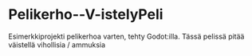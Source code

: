 # Pelikerho--V-istelyPeli
Esimerkkiprojekti pelikerhoa varten, tehty Godot:illa. Tässä pelissä pitää väistellä vihollisia / ammuksia
